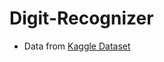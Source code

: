 # Digit-Recognizer
- Data from [Kaggle Dataset](https://www.kaggle.com/competitions/digit-recognizer/data)
